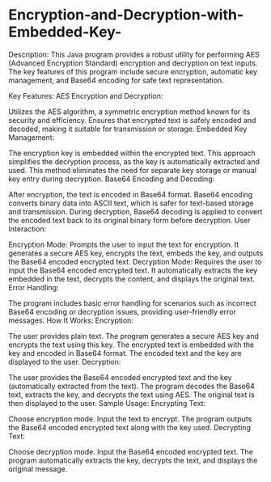 # Encryption-and-Decryption-with-Embedded-Key-

Description:
This Java program provides a robust utility for performing AES (Advanced Encryption Standard) encryption and decryption on text inputs. The key features of this program include secure encryption, automatic key management, and Base64 encoding for safe text representation.

Key Features:
AES Encryption and Decryption:

Utilizes the AES algorithm, a symmetric encryption method known for its security and efficiency.
Ensures that encrypted text is safely encoded and decoded, making it suitable for transmission or storage.
Embedded Key Management:

The encryption key is embedded within the encrypted text. This approach simplifies the decryption process, as the key is automatically extracted and used.
This method eliminates the need for separate key storage or manual key entry during decryption.
Base64 Encoding and Decoding:

After encryption, the text is encoded in Base64 format. Base64 encoding converts binary data into ASCII text, which is safer for text-based storage and transmission.
During decryption, Base64 decoding is applied to convert the encoded text back to its original binary form before decryption.
User Interaction:

Encryption Mode: Prompts the user to input the text for encryption. It generates a secure AES key, encrypts the text, embeds the key, and outputs the Base64 encoded encrypted text.
Decryption Mode: Requires the user to input the Base64 encoded encrypted text. It automatically extracts the key embedded in the text, decrypts the content, and displays the original text.
Error Handling:

The program includes basic error handling for scenarios such as incorrect Base64 encoding or decryption issues, providing user-friendly error messages.
How It Works:
Encryption:

The user provides plain text.
The program generates a secure AES key and encrypts the text using this key.
The encrypted text is embedded with the key and encoded in Base64 format.
The encoded text and the key are displayed to the user.
Decryption:

The user provides the Base64 encoded encrypted text and the key (automatically extracted from the text).
The program decodes the Base64 text, extracts the key, and decrypts the text using AES.
The original text is then displayed to the user.
Sample Usage:
Encrypting Text:

Choose encryption mode.
Input the text to encrypt.
The program outputs the Base64 encoded encrypted text along with the key used.
Decrypting Text:

Choose decryption mode.
Input the Base64 encoded encrypted text.
The program automatically extracts the key, decrypts the text, and displays the original message.
